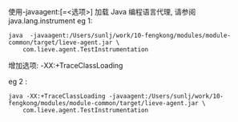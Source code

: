 使用-javaagent:<jarpath>[=<选项>]
                    加载 Java 编程语言代理, 请参阅 java.lang.instrument
eg 1: 

    java  -javaagent:/Users/sunlj/work/10-fengkong/modules/module-common/target/lieve-agent.jar \
        com.lieve.agent.TestInstrumentation 

增加选项:
    -XX:+TraceClassLoading

eg 2 :

    java -XX:+TraceClassLoading -javaagent:/Users/sunlj/work/10-fengkong/modules/module-common/target/lieve-agent.jar \
        com.lieve.agent.TestInstrumentation 
